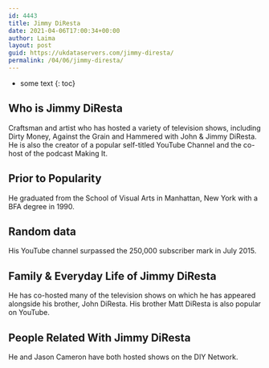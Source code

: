 ```yaml
---
id: 4443
title: Jimmy DiResta
date: 2021-04-06T17:00:34+00:00
author: Laima
layout: post
guid: https://ukdataservers.com/jimmy-diresta/
permalink: /04/06/jimmy-diresta/
---
```


* some text
{: toc}


## Who is Jimmy DiResta
                  
                  
                  
Craftsman and artist who has hosted a variety of television shows, including Dirty Money, Against the Grain and Hammered with John & Jimmy DiResta. He is also the creator of a popular self-titled YouTube Channel and the co-host of the podcast Making It.
                  
              
            
              
            
                
                
                
## Prior to Popularity
                  
                  
                  
He graduated from the School of Visual Arts in Manhattan, New York with a BFA degree in 1990.
                  
              
            
              
            
                
                
                
## Random data
                  
                  
                  
His YouTube channel surpassed the 250,000 subscriber mark in July 2015.
                  
              
            
              
            
                
                
                
## Family & Everyday Life of Jimmy DiResta
                  
                  
                  
He has co-hosted many of the television shows on which he has appeared alongside his brother, John DiResta. His brother Matt DiResta is also popular on YouTube.
                  
              
            
              
            
                
                
                
## People Related With Jimmy DiResta
                  
                  
                  
He and Jason Cameron have both hosted shows on the DIY Network.
                  
              
            
              
            
                
              
            
              
              
            
            
              
            
          
          
          